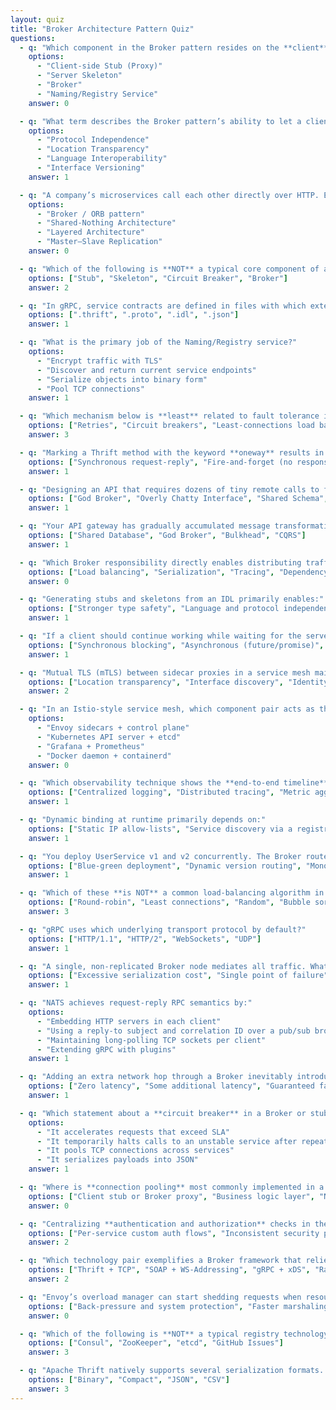 ```yaml
---
layout: quiz
title: "Broker Architecture Pattern Quiz"
questions:
  - q: "Which component in the Broker pattern resides on the **client** side and handles marshalling of requests?"
    options:
      - "Client-side Stub (Proxy)"
      - "Server Skeleton"
      - "Broker"
      - "Naming/Registry Service"
    answer: 0

  - q: "What term describes the Broker pattern’s ability to let a client invoke a service without hard-coding its network address?"
    options:
      - "Protocol Independence"
      - "Location Transparency"
      - "Language Interoperability"
      - "Interface Versioning"
    answer: 1

  - q: "A company’s microservices call each other directly over HTTP. Engineers complain about duplicated auth code, brittle endpoints, and scaling headaches. **Which architectural pattern best addresses these issues?**"
    options:
      - "Broker / ORB pattern"
      - "Shared-Nothing Architecture"
      - "Layered Architecture"
      - "Master–Slave Replication"
    answer: 0

  - q: "Which of the following is **NOT** a typical core component of a Broker-based RPC framework?"
    options: ["Stub", "Skeleton", "Circuit Breaker", "Broker"]
    answer: 2

  - q: "In gRPC, service contracts are defined in files with which extension?"
    options: [".thrift", ".proto", ".idl", ".json"]
    answer: 1

  - q: "What is the primary job of the Naming/Registry service?"
    options:
      - "Encrypt traffic with TLS"
      - "Discover and return current service endpoints"
      - "Serialize objects into binary form"
      - "Pool TCP connections"
    answer: 1

  - q: "Which mechanism below is **least** related to fault tolerance in a Broker setup?"
    options: ["Retries", "Circuit breakers", "Least-connections load balancing", "Mutex locking"]
    answer: 3

  - q: "Marking a Thrift method with the keyword **oneway** results in what kind of invocation?"
    options: ["Synchronous request-reply", "Fire-and-forget (no response expected)", "Streaming response", "Bidirectional streaming"]
    answer: 1

  - q: "Designing an API that requires dozens of tiny remote calls to finish a single business action exemplifies which anti-pattern?"
    options: ["God Broker", "Overly Chatty Interface", "Shared Schema", "Black-box Monitoring"]
    answer: 1

  - q: "Your API gateway has gradually accumulated message transformations, orchestration flows, and conditional business rules, becoming a single giant service. **Which anti-pattern does this illustrate?**"
    options: ["Shared Database", "God Broker", "Bulkhead", "CQRS"]
    answer: 1

  - q: "Which Broker responsibility directly enables distributing traffic across multiple healthy service instances?"
    options: ["Load balancing", "Serialization", "Tracing", "Dependency Injection"]
    answer: 0

  - q: "Generating stubs and skeletons from an IDL primarily enables:"
    options: ["Stronger type safety", "Language and protocol independence", "Higher CPU utilization", "Automatic UI generation"]
    answer: 1

  - q: "If a client should continue working while waiting for the server’s reply, which invocation model is appropriate?"
    options: ["Synchronous blocking", "Asynchronous (future/promise)", "Fire-and-forget", "One-way streaming"]
    answer: 1

  - q: "Mutual TLS (mTLS) between sidecar proxies in a service mesh mainly provides:"
    options: ["Location transparency", "Interface discovery", "Identity authentication for both peers", "Connection pooling"]
    answer: 2

  - q: "In an Istio-style service mesh, which component pair acts as the distributed Broker?"
    options:
      - "Envoy sidecars + control plane"
      - "Kubernetes API server + etcd"
      - "Grafana + Prometheus"
      - "Docker daemon + containerd"
    answer: 0

  - q: "Which observability technique shows the **end-to-end timeline** of a single request through multiple services?"
    options: ["Centralized logging", "Distributed tracing", "Metric aggregation", "Heart-beat monitoring"]
    answer: 1

  - q: "Dynamic binding at runtime primarily depends on:"
    options: ["Static IP allow-lists", "Service discovery via a registry", "Code generation", "CI/CD pipelines"]
    answer: 1

  - q: "You deploy UserService v1 and v2 concurrently. The Broker routes 10 % of traffic to v2 based on request metadata. Which concept best describes this?"
    options: ["Blue-green deployment", "Dynamic version routing", "Monolithic upgrade", "Chaos engineering"]
    answer: 1

  - q: "Which of these **is NOT** a common load-balancing algorithm in Broker/proxy implementations?"
    options: ["Round-robin", "Least connections", "Random", "Bubble sort"]
    answer: 3

  - q: "gRPC uses which underlying transport protocol by default?"
    options: ["HTTP/1.1", "HTTP/2", "WebSockets", "UDP"]
    answer: 1

  - q: "A single, non-replicated Broker node mediates all traffic. What is the **largest architectural risk**?"
    options: ["Excessive serialization cost", "Single point of failure", "Lack of encryption", "Overly chatty interface"]
    answer: 1

  - q: "NATS achieves request-reply RPC semantics by:"
    options:
      - "Embedding HTTP servers in each client"
      - "Using a reply-to subject and correlation ID over a pub/sub broker"
      - "Maintaining long-polling TCP sockets per client"
      - "Extending gRPC with plugins"
    answer: 1

  - q: "Adding an extra network hop through a Broker inevitably introduces:"
    options: ["Zero latency", "Some additional latency", "Guaranteed faster responses", "In-process calls"]
    answer: 1

  - q: "Which statement about a **circuit breaker** in a Broker or stub is true?"
    options:
      - "It accelerates requests that exceed SLA"
      - "It temporarily halts calls to an unstable service after repeated failures"
      - "It pools TCP connections across services"
      - "It serializes payloads into JSON"
    answer: 1

  - q: "Where is **connection pooling** most commonly implemented in a Broker-based stack?"
    options: ["Client stub or Broker proxy", "Business logic layer", "Naming registry", "Database driver"]
    answer: 0

  - q: "Centralizing **authentication and authorization** checks in the Broker provides:"
    options: ["Per-service custom auth flows", "Inconsistent security policies", "Uniform enforcement across all calls", "Elimination of TLS overhead"]
    answer: 2

  - q: "Which technology pair exemplifies a Broker framework that relies on **Protocol Buffers over HTTP/2**?"
    options: ["Thrift + TCP", "SOAP + WS-Addressing", "gRPC + xDS", "RabbitMQ + AMQP"]
    answer: 2

  - q: "Envoy’s overload manager can start shedding requests when resource limits are hit. This feature primarily provides:"
    options: ["Back-pressure and system protection", "Faster marshaling", "Static routing", "Schema migration"]
    answer: 0

  - q: "Which of the following is **NOT** a typical registry technology for service discovery?"
    options: ["Consul", "ZooKeeper", "etcd", "GitHub Issues"]
    answer: 3

  - q: "Apache Thrift natively supports several serialization formats. **Which format below is NOT one of them?**"
    options: ["Binary", "Compact", "JSON", "CSV"]
    answer: 3
---
```

